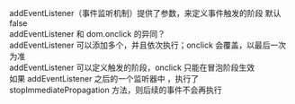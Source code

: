 addEventListener（事件监听机制）提供了参数，来定义事件触发的阶段  默认false  
addEventListener 和 dom.onclick 的异同？  
addEventListener  可以添加多个，并且依次执行；onclick 会覆盖，以最后一次为准  
addEventListener  可以定义触发的阶段，onclick 只能在冒泡阶段生效  
如果  addEventListener  之后的一个监听器中 ，执行了 stopImmediatePropagation 方法，则后续的事件不会再执行